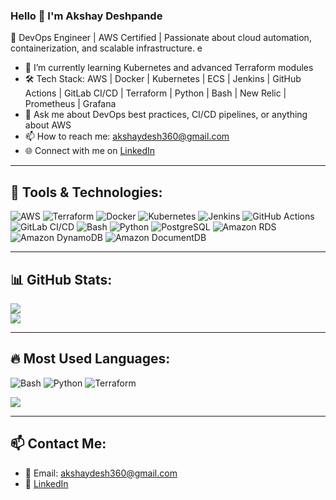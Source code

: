 ### Hello 👋 I'm Akshay Deshpande

🚀 DevOps Engineer | AWS Certified | Passionate about cloud automation, containerization, and scalable infrastructure.
e

- 🌱 I’m currently learning Kubernetes and advanced Terraform modules
- 🛠️ Tech Stack: AWS | Docker | Kubernetes | ECS | Jenkins | GitHub Actions | GitLab CI/CD | Terraform | Python | Bash | New Relic | Prometheus | Grafana
- 💬 Ask me about DevOps best practices, CI/CD pipelines, or anything about AWS
- 📫 How to reach me: akshaydesh360@gmail.com
- 🌐 Connect with me on [LinkedIn](https://www.linkedin.com/in/akshay-deshpande-3694391a0/)

---

## 🔧 Tools & Technologies:
![AWS](https://img.shields.io/badge/AWS-%23FF9900.svg?style=for-the-badge&logo=amazon-aws&logoColor=white)
![Terraform](https://img.shields.io/badge/Terraform-%235835CC.svg?style=for-the-badge&logo=terraform&logoColor=white)
![Docker](https://img.shields.io/badge/Docker-%230db7ed.svg?style=for-the-badge&logo=docker&logoColor=white)
![Kubernetes](https://img.shields.io/badge/Kubernetes-%23326ce5.svg?style=for-the-badge&logo=kubernetes&logoColor=white)
![Jenkins](https://img.shields.io/badge/Jenkins-%232C5263.svg?style=for-the-badge&logo=jenkins&logoColor=white)
![GitHub Actions](https://img.shields.io/badge/GitHub_Actions-%232C5263.svg?style=for-the-badge&logo=githubactions&logoColor=white)
![GitLab CI/CD](https://img.shields.io/badge/GitLab_CI%2FCD-%23FC6D26.svg?style=for-the-badge&logo=gitlab&logoColor=white)
![Bash](https://img.shields.io/badge/Bash-%23121011?style=for-the-badge&logo=gnu-bash&logoColor=white)
![Python](https://img.shields.io/badge/Python-3670A0?style=for-the-badge&logo=python&logoColor=ffdd54)
![PostgreSQL](https://img.shields.io/badge/PostgreSQL-%23316192.svg?style=for-the-badge&logo=postgresql&logoColor=white)
![Amazon RDS](https://img.shields.io/badge/Amazon_RDS-527FFF?style=for-the-badge&logo=amazon-aws&logoColor=white)
![Amazon DynamoDB](https://img.shields.io/badge/DynamoDB-4053D6?style=for-the-badge&logo=amazon-dynamodb&logoColor=white)
![Amazon DocumentDB](https://img.shields.io/badge/Amazon_DocumentDB-4A154B?style=for-the-badge&logo=amazon-aws&logoColor=white)

---

## 📊 GitHub Stats:
![](https://github-readme-stats.vercel.app/api?username=akshay09968&theme=dark&hide_border=false)<br/>
![](https://nirzak-streak-stats.vercel.app/?user=akshay09968&theme=dark&hide_border=false)<br/>

---

## 🔥 Most Used Languages:
![Bash](https://img.shields.io/badge/Bash-%23121011?style=for-the-badge&logo=gnu-bash&logoColor=white)
![Python](https://img.shields.io/badge/Python-3670A0?style=for-the-badge&logo=python&logoColor=ffdd54)
![Terraform](https://img.shields.io/badge/Terraform-%235835CC.svg?style=for-the-badge&logo=terraform&logoColor=white)

![](https://github-readme-stats.vercel.app/api/top-langs/?username=akshay09968&theme=dark&hide_border=false&layout=compact)

---

## 📫 Contact Me:
- 📧 Email: akshaydesh360@gmail.com
- 💼 [LinkedIn](https://www.linkedin.com/in/akshay-deshpande-3694391a0/)
